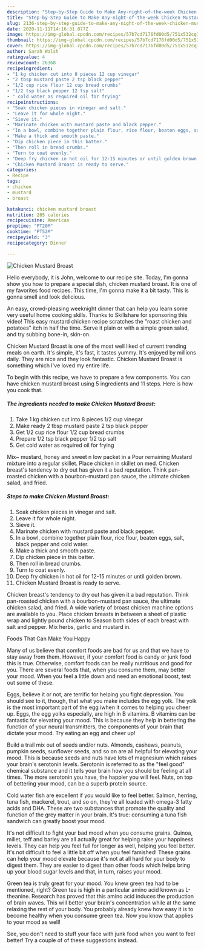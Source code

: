 ```yaml
---
description: "Step-by-Step Guide to Make Any-night-of-the-week Chicken Mustard Broast"
title: "Step-by-Step Guide to Make Any-night-of-the-week Chicken Mustard Broast"
slug: 2136-step-by-step-guide-to-make-any-night-of-the-week-chicken-mustard-broast
date: 2020-11-11T14:16:31.877Z
image: https://img-global.cpcdn.com/recipes/57b7cd7176fd00d5/751x532cq70/chicken-mustard-broast-recipe-main-photo.jpg
thumbnail: https://img-global.cpcdn.com/recipes/57b7cd7176fd00d5/751x532cq70/chicken-mustard-broast-recipe-main-photo.jpg
cover: https://img-global.cpcdn.com/recipes/57b7cd7176fd00d5/751x532cq70/chicken-mustard-broast-recipe-main-photo.jpg
author: Sarah Walsh
ratingvalue: 4
reviewcount: 26368
recipeingredient:
- "1 kg chicken cut into 8 pieces 12 cup vinegar"
- "2 tbsp mustard paste 2 tsp black pepper"
- "1/2 cup rice flour 12 cup bread crumbs"
- "1/2 tsp black pepper 12 tsp salt"
- " cold water as required oil for frying"
recipeinstructions:
- "Soak chicken pieces in vinegar and salt."
- "Leave it for whole night."
- "Sieve it."
- "Marinate chicken with mustard paste and black pepper."
- "In a bowl, combine together plain flour, rice flour, beaten eggs, salt, black pepper and cold water."
- "Make a thick and smooth paste."
- "Dip chicken piece in this batter."
- "Then roll in bread crumbs."
- "Turn to coat evenly."
- "Deep fry chicken in hot oil for 12-15 minutes or until golden brown."
- "Chicken Mustard Broast is ready to serve."
categories:
- Recipe
tags:
- chicken
- mustard
- broast

katakunci: chicken mustard broast 
nutrition: 265 calories
recipecuisine: American
preptime: "PT20M"
cooktime: "PT52M"
recipeyield: "3"
recipecategory: Dinner

---
```



![Chicken Mustard Broast](https://img-global.cpcdn.com/recipes/57b7cd7176fd00d5/751x532cq70/chicken-mustard-broast-recipe-main-photo.jpg)

Hello everybody, it is John, welcome to our recipe site. Today, I'm gonna show you how to prepare a special dish, chicken mustard broast. It is one of my favorites food recipes. This time, I'm gonna make it a bit tasty. This is gonna smell and look delicious.

An easy, crowd-pleasing weeknight dinner that can help you learn some very useful home cooking skills. Thanks to Skillshare for sponsoring this video! This easy mustard chicken recipe scratches the &#34;roast chicken and potatoes&#34; itch in half the time. Serve it plain or with a simple green salad, and try subbing bone-in, skin-on.

Chicken Mustard Broast is one of the most well liked of current trending meals on earth. It's simple, it's fast, it tastes yummy. It's enjoyed by millions daily. They are nice and they look fantastic. Chicken Mustard Broast is something which I've loved my entire life.


To begin with this recipe, we have to prepare a few components. You can have chicken mustard broast using 5 ingredients and 11 steps. Here is how you cook that.

<!--inarticleads1-->

##### The ingredients needed to make Chicken Mustard Broast:

1. Take 1 kg chicken cut into 8 pieces 1/2 cup vinegar
1. Make ready 2 tbsp mustard paste 2 tsp black pepper
1. Get 1/2 cup rice flour 1/2 cup bread crumbs
1. Prepare 1/2 tsp black pepper 1/2 tsp salt
1. Get  cold water as required oil for frying


Mix~ mustard, honey and sweet n low packet in a Pour remaining Mustard mixture into a regular skillet. Place chicken in skillet on med. Chicken breast&#39;s tendency to dry out has given it a bad reputation. Think pan-roasted chicken with a bourbon-mustard pan sauce, the ultimate chicken salad, and fried. 

<!--inarticleads2-->

##### Steps to make Chicken Mustard Broast:

1. Soak chicken pieces in vinegar and salt.
1. Leave it for whole night.
1. Sieve it.
1. Marinate chicken with mustard paste and black pepper.
1. In a bowl, combine together plain flour, rice flour, beaten eggs, salt, black pepper and cold water.
1. Make a thick and smooth paste.
1. Dip chicken piece in this batter.
1. Then roll in bread crumbs.
1. Turn to coat evenly.
1. Deep fry chicken in hot oil for 12-15 minutes or until golden brown.
1. Chicken Mustard Broast is ready to serve.


Chicken breast&#39;s tendency to dry out has given it a bad reputation. Think pan-roasted chicken with a bourbon-mustard pan sauce, the ultimate chicken salad, and fried. A wide variety of broast chicken machine options are available to you. Place chicken breasts in between a sheet of plastic wrap and lightly pound chicken to Season both sides of each breast with salt and pepper. Mix herbs, garlic and mustard in. 

Foods That Can Make You Happy


Many of us believe that comfort foods are bad for us and that we have to stay away from them. However, if your comfort food is candy or junk food this is true. Otherwise, comfort foods can be really nutritious and good for you. There are several foods that, when you consume them, may better your mood. When you feel a little down and need an emotional boost, test out some of these.

Eggs, believe it or not, are terrific for helping you fight depression. You should see to it, though, that what you make includes the egg yolk. The yolk is the most important part of the egg iwhen it comes to helping you cheer up. Eggs, the egg yolks especially, are high in B vitamins. B vitamins can be fantastic for elevating your mood. This is because they help in bettering the function of your neural transmitters, the components of your brain that dictate your mood. Try eating an egg and cheer up!

Build a trail mix out of seeds and/or nuts. Almonds, cashews, peanuts, pumpkin seeds, sunflower seeds, and so on are all helpful for elevating your mood. This is because seeds and nuts have lots of magnesium which raises your brain's serotonin levels. Serotonin is referred to as the "feel good" chemical substance and it tells your brain how you should be feeling at all times. The more serotonin you have, the happier you will feel. Nuts, on top of bettering your mood, can be a superb protein source.

Cold water fish are excellent if you would like to feel better. Salmon, herring, tuna fish, mackerel, trout, and so on, they're all loaded with omega-3 fatty acids and DHA. These are two substances that promote the quality and function of the grey matter in your brain. It's true: consuming a tuna fish sandwich can greatly boost your mood. 

It's not difficult to fight your bad mood when you consume grains. Quinoa, millet, teff and barley are all actually great for helping raise your happiness levels. They can help you feel full for longer as well, helping you feel better. It's not difficult to feel a little bit off when you feel famished! These grains can help your mood elevate because it's not at all hard for your body to digest them. They are easier to digest than other foods which helps bring up your blood sugar levels and that, in turn, raises your mood.

Green tea is truly great for your mood. You knew green tea had to be mentioned, right? Green tea is high in a particular amino acid known as L-theanine. Research has proved that this amino acid induces the production of brain waves. This will better your brain's concentration while at the same relaxing the rest of your body. You probably already knew how easy it is to become healthy when you consume green tea. Now you know that applies to your mood as well!

See, you don't need to stuff your face with junk food when you want to feel better! Try  a  couple of  of  these  suggestions  instead.

